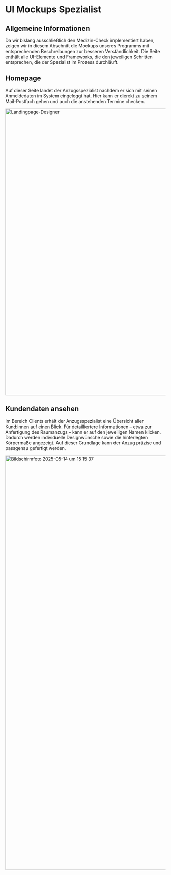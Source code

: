 # UI Mockups Spezialist

## Allgemeine Informationen
Da wir bislang ausschließlich den Medizin-Check implementiert haben, zeigen wir in diesem Abschnitt die Mockups unseres Programms mit entsprechenden Beschreibungen zur besseren Verständlichkeit. Die Seite enthält alle UI-Elemente und Frameworks, die den jeweiligen Schritten entsprechen, die der Spezialist im Prozess durchläuft. 

## Homepage

Auf dieser Seite landet der Anzugsspezialist nachdem er sich mit seinen Anmeldedaten im System eingeloggt hat. Hier kann er dierekt zu seinem Mail-Postfach gehen und auch die anstehenden Termine checken.

<img width="900" alt="Landingpage-Designer" src="https://github.com/user-attachments/assets/871e6b56-867b-4d65-ab15-8d1c58d0d10b" />


## Kundendaten ansehen

Im Bereich Clients erhält der Anzugsspezialist eine Übersicht aller Kund:innen auf einen Blick. Für detailliertere Informationen – etwa zur Anfertigung des Raumanzugs – kann er auf den jeweiligen Namen klicken. Dadurch werden individuelle Designwünsche sowie die hinterlegten Körpermaße angezeigt. Auf dieser Grundlage kann der Anzug präzise und passgenau gefertigt werden.

<img width="1300" alt="Bildschirmfoto 2025-05-14 um 15 15 37" src="https://github.com/user-attachments/assets/413b1ca6-6aed-480c-9c47-fce23fa793e7" />
